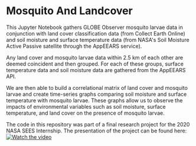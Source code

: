 # Mosquito And Landcover

This Jupyter Notebook gathers GLOBE Observer mosquito larvae data in conjunction with land cover classification data (from Collect Earth Online) and soil moisture and surface temperature data (from NASA's Soil Moisture Active Passive satellite through the AppEEARS service). 

Any land cover and mosquito larvae data within 2.5 km of each other are deemed coincident and then grouped. For each of these groups, surface temperature data and soil moisture data are gathered from the AppEEARS API. 

We are then able to build a correlational matrix of land cover and mosquito larvae and create time-series graphs comparing soil moisture and surface temperature with mosquito larvae. These graphs allow us to observe the impacts of environmental variables such as soil moisture, surface temperature, and land cover on the presence of mosquito larvae.

The code in this repository was part of a final research project for the 2020 NASA SEES Internship. The presentation of the project can be found here:
[![Watch the video](https://img.youtube.com/vi/Yhn5nuYMDH4/maxresdefault.jpg)](https://www.youtube.com/watch?v=Yhn5nuYMDH4&feature=youtu.be&t=11240)
